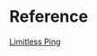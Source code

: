 Reference
===

[Limitless Ping](https://peterhpchen.github.io/2020/03/08/goroutine-and-channel.html)
